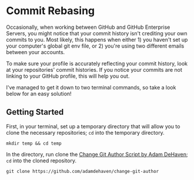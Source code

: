 # Commit Rebasing

Occasionally, when working between GitHub and GitHub Enterprise Servers, you might notice that your commit history isn't crediting your own commits to you. Most likely, this happens when either 1) you haven't set up your computer's global git env file, or 2) you're using two different emails between your accounts.

To make sure your profile is accurately reflecting your commit history, look at your repositories' commit histories. If you notice your commits are not linking to your GitHub profile, this will help you out.

> 

I've managed to get it down to two terminal commands, so take a look below for an easy solution!

## Getting Started

First, in your terminal, set up a temporary directory that will allow you to clone the necessary repositories; `cd` into the temporary directory.

```shell
mkdir temp && cd temp
```

In the directory, run clone the [Change Git Author Script by Adam DeHaven](https://www.adamdehaven.com/blog/update-commit-history-author-information-for-git-repository/); `cd` into the cloned repository.

```shell
git clone https://github.com/adamdehaven/change-git-author
```
